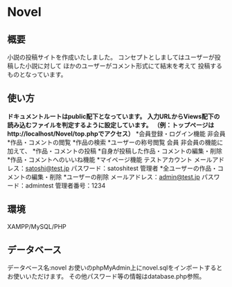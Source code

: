 # Novel
## 概要
小説の投稿サイトを作成いたしました。
コンセプトとしましてはユーザーが投稿した小説に対して
ほかのユーザーがコメント形式にて結末を考えて
投稿するものとなっています。
## 使い方
**ドキュメントルートはpublic配下となっています。**
**入力URLからViews配下の読み込むファイルを判定するように設定しています。**
**（例：トップページはhttp://localhost/Novel/top.phpでアクセス）**
*会員登録・ログイン機能
非会員
*作品・コメントの閲覧
*作品の検索
*ユーザーの称号閲覧
会員
非会員の機能に加えて、
*作品・コメントの投稿
*自身が投稿した作品・コメントの編集・削除
*作品・コメントへのいいね機能
*マイページ機能
テストアカウント
メールアドレス：satoshi@test.jp
パスワード：satoshitest
管理者
*全ユーザーの作品・コメントの編集・削除
*ユーザーの削除
メールアドレス：admin@test.jp
パスワード：admintest
管理者番号：1234
## 環境
XAMPP/MySQL/PHP
## データベース
データベース名:novel
お使いのphpMyAdmin上にnovel.sqlをインポートするとお使いいただけます。
その他パスワード等の情報はdatabase.php参照。
